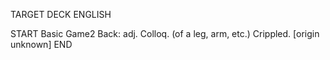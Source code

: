 TARGET DECK
ENGLISH

START
Basic
Game2
Back: adj. Colloq. (of a leg, arm, etc.) Crippled. [origin unknown]
END
